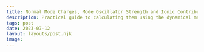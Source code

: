 ```yaml
---
title: Normal Mode Charges, Mode Oscillator Strength and Ionic Contribution to Dielectric Constant
description: Practical guide to calculating them using the dynamical matrix
tags: post
date: 2023-07-12
layout: layouts/post.njk
image: 
---
```


